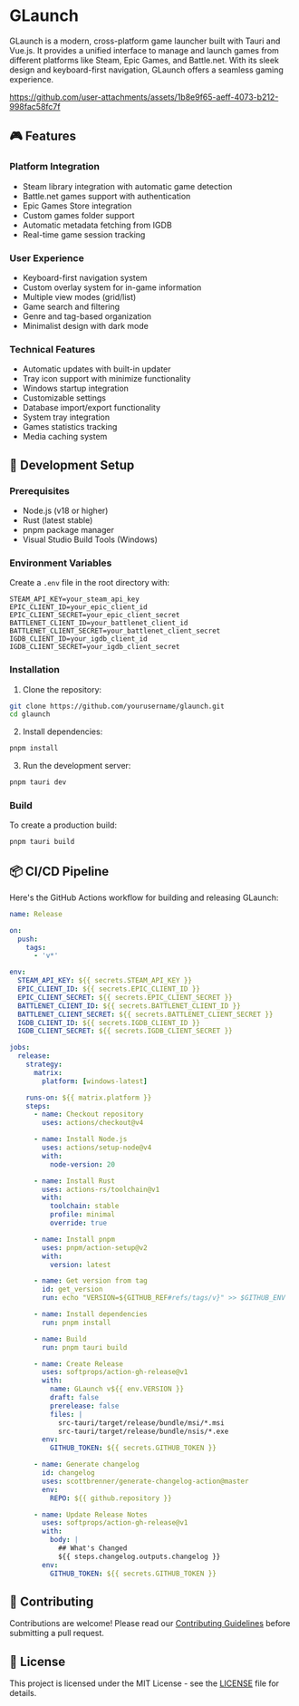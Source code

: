 # GLaunch

GLaunch is a modern, cross-platform game launcher built with Tauri and Vue.js. It provides a unified interface to manage and launch games from different platforms like Steam, Epic Games, and Battle.net. With its sleek design and keyboard-first navigation, GLaunch offers a seamless gaming experience.

https://github.com/user-attachments/assets/1b8e9f65-aeff-4073-b212-998fac58fc7f





## 🎮 Features

### Platform Integration
- Steam library integration with automatic game detection
- Battle.net games support with authentication
- Epic Games Store integration
- Custom games folder support
- Automatic metadata fetching from IGDB
- Real-time game session tracking

### User Experience
- Keyboard-first navigation system
- Custom overlay system for in-game information
- Multiple view modes (grid/list)
- Game search and filtering
- Genre and tag-based organization
- Minimalist design with dark mode

### Technical Features
- Automatic updates with built-in updater
- Tray icon support with minimize functionality
- Windows startup integration
- Customizable settings
- Database import/export functionality
- System tray integration
- Games statistics tracking
- Media caching system

## 🚀 Development Setup

### Prerequisites
- Node.js (v18 or higher)
- Rust (latest stable)
- pnpm package manager
- Visual Studio Build Tools (Windows)

### Environment Variables
Create a `.env` file in the root directory with:
```env
STEAM_API_KEY=your_steam_api_key
EPIC_CLIENT_ID=your_epic_client_id
EPIC_CLIENT_SECRET=your_epic_client_secret
BATTLENET_CLIENT_ID=your_battlenet_client_id
BATTLENET_CLIENT_SECRET=your_battlenet_client_secret
IGDB_CLIENT_ID=your_igdb_client_id
IGDB_CLIENT_SECRET=your_igdb_client_secret
```

### Installation
1. Clone the repository:
```bash
git clone https://github.com/yourusername/glaunch.git
cd glaunch
```

2. Install dependencies:
```bash
pnpm install
```

3. Run the development server:
```bash
pnpm tauri dev
```

### Build
To create a production build:
```bash
pnpm tauri build
```

## 📦 CI/CD Pipeline

Here's the GitHub Actions workflow for building and releasing GLaunch:

```yaml
name: Release

on:
  push:
    tags:
      - 'v*'

env:
  STEAM_API_KEY: ${{ secrets.STEAM_API_KEY }}
  EPIC_CLIENT_ID: ${{ secrets.EPIC_CLIENT_ID }}
  EPIC_CLIENT_SECRET: ${{ secrets.EPIC_CLIENT_SECRET }}
  BATTLENET_CLIENT_ID: ${{ secrets.BATTLENET_CLIENT_ID }}
  BATTLENET_CLIENT_SECRET: ${{ secrets.BATTLENET_CLIENT_SECRET }}
  IGDB_CLIENT_ID: ${{ secrets.IGDB_CLIENT_ID }}
  IGDB_CLIENT_SECRET: ${{ secrets.IGDB_CLIENT_SECRET }}

jobs:
  release:
    strategy:
      matrix:
        platform: [windows-latest]

    runs-on: ${{ matrix.platform }}
    steps:
      - name: Checkout repository
        uses: actions/checkout@v4

      - name: Install Node.js
        uses: actions/setup-node@v4
        with:
          node-version: 20

      - name: Install Rust
        uses: actions-rs/toolchain@v1
        with:
          toolchain: stable
          profile: minimal
          override: true

      - name: Install pnpm
        uses: pnpm/action-setup@v2
        with:
          version: latest

      - name: Get version from tag
        id: get_version
        run: echo "VERSION=${GITHUB_REF#refs/tags/v}" >> $GITHUB_ENV

      - name: Install dependencies
        run: pnpm install

      - name: Build
        run: pnpm tauri build

      - name: Create Release
        uses: softprops/action-gh-release@v1
        with:
          name: GLaunch v${{ env.VERSION }}
          draft: false
          prerelease: false
          files: |
            src-tauri/target/release/bundle/msi/*.msi
            src-tauri/target/release/bundle/nsis/*.exe
        env:
          GITHUB_TOKEN: ${{ secrets.GITHUB_TOKEN }}

      - name: Generate changelog
        id: changelog
        uses: scottbrenner/generate-changelog-action@master
        env:
          REPO: ${{ github.repository }}

      - name: Update Release Notes
        uses: softprops/action-gh-release@v1
        with:
          body: |
            ## What's Changed
            ${{ steps.changelog.outputs.changelog }}
        env:
          GITHUB_TOKEN: ${{ secrets.GITHUB_TOKEN }}
```

## 📝 Contributing
Contributions are welcome! Please read our [Contributing Guidelines](CONTRIBUTING.md) before submitting a pull request.

## 📜 License
This project is licensed under the MIT License - see the [LICENSE](LICENSE) file for details.
